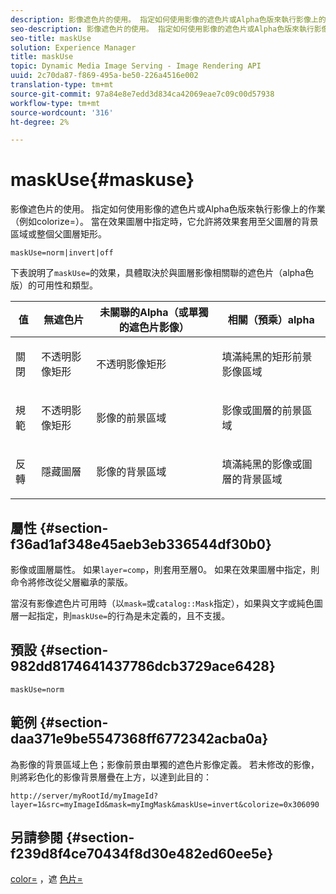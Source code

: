 ```yaml
---
description: 影像遮色片的使用。 指定如何使用影像的遮色片或Alpha色版來執行影像上的作業（例如colorize=）。 當在效果圖層中指定時，它允許將效果套用至父圖層的背景區域或整個父圖層矩形。
seo-description: 影像遮色片的使用。 指定如何使用影像的遮色片或Alpha色版來執行影像上的作業（例如colorize=）。 當在效果圖層中指定時，它允許將效果套用至父圖層的背景區域或整個父圖層矩形。
seo-title: maskUse
solution: Experience Manager
title: maskUse
topic: Dynamic Media Image Serving - Image Rendering API
uuid: 2c70da87-f869-495a-be50-226a4516e002
translation-type: tm+mt
source-git-commit: 97a84e8e7edd3d834ca42069eae7c09c00d57938
workflow-type: tm+mt
source-wordcount: '316'
ht-degree: 2%

---
```



# maskUse{#maskuse}

影像遮色片的使用。 指定如何使用影像的遮色片或Alpha色版來執行影像上的作業（例如colorize=）。 當在效果圖層中指定時，它允許將效果套用至父圖層的背景區域或整個父圖層矩形。

`maskUse=norm|invert|off`

下表說明了`maskUse=`的效果，具體取決於與圖層影像相關聯的遮色片（alpha色版）的可用性和類型。

<table id="table_B765F6A765F548948531AF26DA0B4360"> 
 <thead> 
  <tr> 
   <th class="entry"> <b> 值</b> </th> 
   <th class="entry"> <b> 無遮色片</b> </th> 
   <th class="entry"> <b> 未關聯的Alpha（或單獨的遮色片影像）</b> </th> 
   <th class="entry"> <b> 相關（預乘）alpha</b> </th> 
  </tr> 
 </thead>
 <tbody> 
  <tr> 
   <td> <p> <span class="codeph"> 關閉 </span> </p> </td> 
   <td> <p> 不透明影像矩形 </p> </td> 
   <td> <p> 不透明影像矩形 </p> </td> 
   <td> <p> 填滿純黑的矩形前景影像區域 </p> </td> 
  </tr> 
  <tr> 
   <td> <p> <span class="codeph"> 規範  </span> </p> </td> 
   <td> <p> 不透明影像矩形 </p> </td> 
   <td> <p> 影像的前景區域 </p> </td> 
   <td> <p> 影像或圖層的前景區域 </p> </td> 
  </tr> 
  <tr> 
   <td> <p> <span class="codeph"> 反轉  </span> </p> </td> 
   <td> <p> 隱藏圖層 </p> </td> 
   <td> <p> 影像的背景區域 </p> </td> 
   <td> <p> 填滿純黑的影像或圖層的背景區域 </p> </td> 
  </tr> 
 </tbody> 
</table>

## 屬性 {#section-f36ad1af348e45aeb3eb336544df30b0}

影像或圖層屬性。 如果`layer=comp`，則套用至層0。 如果在效果圖層中指定，則命令將修改從父層繼承的蒙版。

當沒有影像遮色片可用時（以`mask=`或`catalog::Mask`指定），如果與文字或純色圖層一起指定，則`maskUse=`的行為是未定義的，且不支援。

## 預設 {#section-982dd8174641437786dcb3729ace6428}

`maskUse=norm`

## 範例 {#section-daa371e9be5547368ff6772342acba0a}

為影像的背景區域上色；影像前景由單獨的遮色片影像定義。 若未修改的影像，則將彩色化的影像背景層疊在上方，以達到此目的：

`http://server/myRootId/myImageId?layer=1&src=myImageId&mask=myImgMask&maskUse=invert&colorize=0x306090`

## 另請參閱 {#section-f239d8f4ce70434f8d30e482ed60ee5e}

[color=](/help/aem-is-ir-api/is-api/http-ref/image-serving-api-ref/c-http-protocol-reference/c-data-types/r-is-http-color.md) ，遮 [色片=](../../../../../is-api/http-ref/image-serving-api-ref/c-http-protocol-reference/c-command-reference/r-mask.md#reference-922254e027404fb890b850e2723ee06e)

